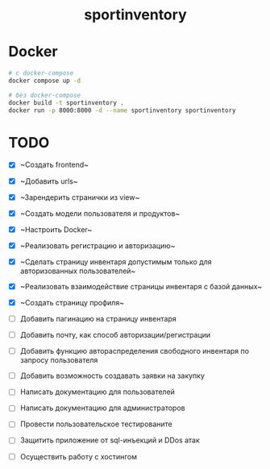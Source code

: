 <div align="center">

# sportinventory
</div>

# Docker
```bash
# с docker-compose
docker compose up -d

# без docker-compose
docker build -t sportinventory .
docker run -p 8000:8000 -d --name sportinventory sportinventory
```

# TODO
- [x] ~Создать frontend~
- [x] ~Добавить urls~
- [x] ~Зарендерить странички из view~
- [x] ~Создать модели пользователя и продуктов~
- [x] ~Настроить Docker~
- [x] ~Реализовать регистрацию и авторизацию~
- [x] ~Сделать страницу инвентаря допустимым только для авторизованных пользователей~
- [x] ~Реализовать взаимодействие страницы инвентаря с базой данных~
- [x] ~Создать страницу профиля~
- [ ] Добавить пагинацию на страницу инвентаря
- [ ] Добавить почту, как способ авторизации/регистрации
- [ ] Добавить функцию автораспределения свободного инвентаря по запросу пользователя
- [ ] Добавить возможность создавать заявки на закупку 
- [ ] Написать документацию для пользователей
- [ ] Написать документацию для администраторов
- [ ] Провести пользовательское тестированите
- [ ] Защитить приложение от sql-инъекций и DDos атак
- [ ] Осуществить работу с хостингом

